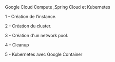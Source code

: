 Google Cloud Compute ,Spring Cloud et Kubernetes

1 - Création de l'instance.

2 - Création du cluster.

3 - Création d'un network pool.

4 - Cleanup

5 - Kubernetes avec Google Container

 


